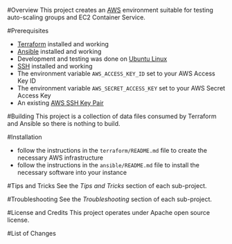 #Overview
This project creates an [AWS](http://aws.amazon.com/) environment suitable for testing 
auto-scaling groups and EC2 Container Service.

#Prerequisites

* [Terraform](https://terraform.io/) installed and working
* [Ansible](http://www.ansible.com/) installed and working
* Development and testing was done on [Ubuntu Linux](http://www.ubuntu.com/)
* [SSH](http://www.openssh.com/) installed and working
* The environment variable `AWS_ACCESS_KEY_ID` set to your AWS Access Key ID 
* The environment variable `AWS_SECRET_ACCESS_KEY` set to your AWS Secret Access Key
* An existing [AWS SSH Key Pair](http://docs.aws.amazon.com/AWSEC2/latest/UserGuide/ec2-key-pairs.html)

#Building
This project is a collection of data files consumed by Terraform and Ansible so there is nothing to build. 

#Installation
* follow the instructions in the `terraform/README.md` file to create the necessary AWS infrastructure
* follow the instructions in the `ansible/README.md` file to install the necessary software into your instance
  
#Tips and Tricks
See the *Tips and Tricks* section of each sub-project. 

#Troubleshooting
See the *Troubleshooting* section of each sub-project. 

#License and Credits
This project operates under Apache open source license.

#List of Changes
